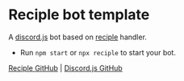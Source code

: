 # Reciple bot template

A [discord.js](https://npmjs.org/package/discord.js) bot based on [reciple](https://npmjs.org/package/reciple) handler.

* Run `npm start` or `npx reciple` to start your bot.

[Reciple GitHub](https://github.com/FalloutStudios/Reciple) | [Discord.js GitHub](https://github.com/discordjs/discord.js)